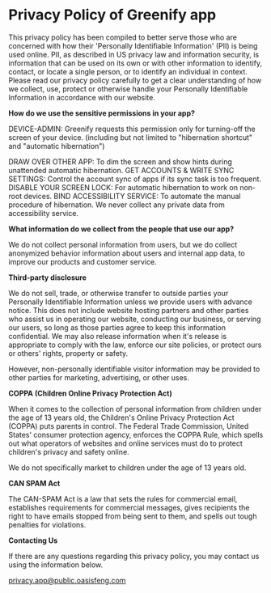# Privacy Policy of Greenify app

This privacy policy has been compiled to better serve those who are concerned with how their 'Personally Identifiable Information' (PII) is being used online. PII, as described in US privacy law and information security, is information that can be used on its own or with other information to identify, contact, or locate a single person, or to identify an individual in context. Please read our privacy policy carefully to get a clear understanding of how we collect, use, protect or otherwise handle your Personally Identifiable Information in accordance with our website.

**How do we use the sensitive permissions in your app?**

DEVICE-ADMIN: Greenify requests this permission only for turning-off the screen of your device. (including but not limited to "hibernation shortcut" and "automatic hibernation")

DRAW OVER OTHER APP: To dim the screen and show hints during unattended automatic hibernation.
GET ACCOUNTS & WRITE SYNC SETTINGS: Control the account sync of apps if its sync task is too frequent.
DISABLE YOUR SCREEN LOCK: For automatic hibernation to work on non-root devices.
BIND ACCESSIBILITY SERVICE: To automate the manual procedure of hibernation. We never collect any private data from accessibility service.

**What information do we collect from the people that use our app?**

We do not collect personal information from users, but we do collect anonymized behavior information about users and internal app data, to improve our products and customer service.

**Third-party disclosure**

We do not sell, trade, or otherwise transfer to outside parties your Personally Identifiable Information unless we provide users with advance notice. This does not include website hosting partners and other parties who assist us in operating our website, conducting our business, or serving our users, so long as those parties agree to keep this information confidential. We may also release information when it's release is appropriate to comply with the law, enforce our site policies, or protect ours or others' rights, property or safety. 

However, non-personally identifiable visitor information may be provided to other parties for marketing, advertising, or other uses.

**COPPA (Children Online Privacy Protection Act)**

When it comes to the collection of personal information from children under the age of 13 years old, the Children's Online Privacy Protection Act (COPPA) puts parents in control. The Federal Trade Commission, United States' consumer protection agency, enforces the COPPA Rule, which spells out what operators of websites and online services must do to protect children's privacy and safety online.

We do not specifically market to children under the age of 13 years old.

**CAN SPAM Act**

The CAN-SPAM Act is a law that sets the rules for commercial email, establishes requirements for commercial messages, gives recipients the right to have emails stopped from being sent to them, and spells out tough penalties for violations.

**Contacting Us**

If there are any questions regarding this privacy policy, you may contact us using the information below.

privacy.app@public.oasisfeng.com
